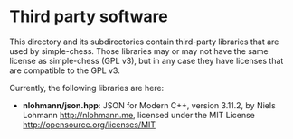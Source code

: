 # Third party software

This directory and its subdirectories contain third-party libraries that are
used by simple-chess. Those libraries may or may not have the same license as
simple-chess (GPL v3), but in any case they have licenses that are compatible
to the GPL v3.

Currently, the following libraries are here:

* **nlohmann/json.hpp**: JSON for Modern C++, version 3.11.2,
  by Niels Lohmann <http://nlohmann.me>,
  licensed under the MIT License <http://opensource.org/licenses/MIT>
